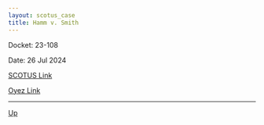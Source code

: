 ```yaml
---
layout: scotus_case
title: Hamm v. Smith
---
```


Docket: 23-108

Date: 26 Jul 2024

[SCOTUS Link](https://www.supremecourt.gov/opinions/23pdf/603us1r48_g3ci.pdf)

[Oyez Link](https://www.oyez.org/cases/2024/23-108)

---

[Up](./README.md)